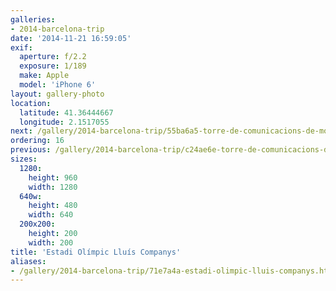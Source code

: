 ```yaml
---
galleries:
- 2014-barcelona-trip
date: '2014-11-21 16:59:05'
exif:
  aperture: f/2.2
  exposure: 1/189
  make: Apple
  model: 'iPhone 6'
layout: gallery-photo
location:
  latitude: 41.36444667
  longitude: 2.1517055
next: /gallery/2014-barcelona-trip/55ba6a5-torre-de-comunicacions-de-montjuic
ordering: 16
previous: /gallery/2014-barcelona-trip/c24ae6e-torre-de-comunicacions-de-montjuic
sizes:
  1280:
    height: 960
    width: 1280
  640w:
    height: 480
    width: 640
  200x200:
    height: 200
    width: 200
title: 'Estadi Olímpic Lluís Companys'
aliases:
- /gallery/2014-barcelona-trip/71e7a4a-estadi-olimpic-lluis-companys.html
---
```

